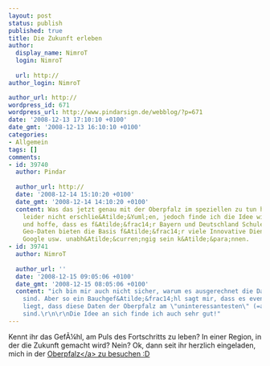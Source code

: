 ```yaml
---
layout: post
status: publish
published: true
title: Die Zukunft erleben
author:
  display_name: NimroT
  login: NimroT
  
  url: http://
author_login: NimroT

author_url: http://
wordpress_id: 671
wordpress_url: http://www.pindarsign.de/webblog/?p=671
date: '2008-12-13 17:10:10 +0100'
date_gmt: '2008-12-13 16:10:10 +0100'
categories:
- Allgemein
tags: []
comments:
- id: 39740
  author: Pindar
  
  author_url: http://
  date: '2008-12-14 15:10:20 +0100'
  date_gmt: '2008-12-14 14:10:20 +0100'
  content: Was das jetzt genau mit der Oberpfalz im speziellen zu tun hat, kann ich
    leider nicht erschlie&Atilde;&Yuml;en, jedoch finde ich die Idee wirklich toll
    und hoffe, dass es f&Atilde;&frac14;r Bayern und Deutschland Schule macht. Freie
    Geo-Daten bieten die Basis f&Atilde;&frac14;r viele Innovative Dienste die von
    Google usw. unabh&Atilde;&curren;ngig sein k&Atilde;&para;nnen.
- id: 39741
  author: NimroT
  
  author_url: ''
  date: '2008-12-15 09:05:06 +0100'
  date_gmt: '2008-12-15 08:05:06 +0100'
  content: "ich bin mir auch nicht sicher, warum es ausgerechnet die Daten der Oberpfalz
    sind. Aber so ein Bauchgef&Atilde;&frac14;hl sagt mir, dass es eventuell daran
    liegt, dass diese Daten der Oberpfalz am \"uninteressantesten\" (=am billigsten)
    sind.\r\n\r\nDie Idee an sich finde ich auch sehr gut!"
---
```

<p>Kennt ihr das Gef&Atilde;&frac14;hl, am Puls des Fortschritts zu leben? In einer Region, in der die Zukunft gemacht wird? Nein? Ok, dann seit ihr herzlich eingeladen, mich in der <a href="http:&#47;&#47;www.heise.de&#47;newsticker&#47;Bayern-versorgt-OpenStreetMap-mit-Luftbildern--&#47;meldung&#47;120382">Oberpfalz<&#47;a> zu besuchen :D</p>
